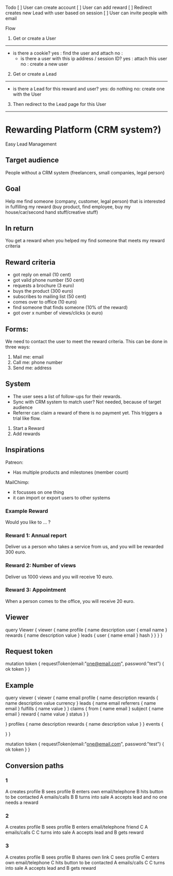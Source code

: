 

Todo
[ ] User can create account
[ ] User can add reward
[ ] Redirect creates new Lead with user based on session
[ ] User can invite people with email


Flow

1. Get or create a User
-----------------------

- is there a cookie?
  yes : find the user and attach
  no :
    - is there a user with this ip address / session ID?
      yes : attach this user
      no : create a new user

2. Get or create a Lead
-----------------------

- is there a Lead for this reward and user?
  yes: do nothing
  no: create one with the User

3. Then redirect to the Lead page for this User
-----------------------------------------------


Rewarding Platform (CRM system?)
================================

Easy Lead Management

## Target audience
People without a CRM system (freelancers, small companies, legal person)

## Goal
Help me find someone (company, customer, legal person) that is interested
in fulfilling my reward (buy product, find employee, buy my house/car/second hand stuff/creative stuff)

## In return
You get a reward when you helped my find someone that meets my reward criteria

## Reward criteria
- got reply on email (10 cent)
- got valid phone number (50 cent)
- requests a brochure (3 euro)
- buys the product (300 euro)
- subscribes to mailing list (50 cent)
- comes over to office (10 euro)
- find someone that finds someone (10% of the reward)
- got over x number of views/clicks (x euro)

## Forms:
We need to contact the user to meet the reward criteria.
This can be done in three ways:
1. Mail me: email
2. Call me: phone number
3. Send me: address

## System
- The user sees a list of follow-ups for their rewards.
- Sync with CRM system to match user? Not needed, because of target audience
- Referrer can claim a reward of there is no payment yet. This triggers a trial like flow.


1. Start a Reward
2. Add rewards

## Inspirations

Patreon:
- Has multiple products and milestones (member count)

MailChimp:
- it focusses on one thing
- it can import or export users to other systems


### Example Reward

Would you like to ... ?

### Reward 1: Annual report
Deliver us a person who takes a service from us, and you will be rewarded 300 euro.

### Reward 2: Number of views
Deliver us 1000 views and you will receive 10 euro.

### Reward 3: Appointment
When a person comes to the office, you will receive 20 euro.  




## Viewer
query Viewer {
  viewer {
    name
    profile {
      name
      description
      user {
        email
        name
      }
      rewards {
        name
        description
        value
      }
      leads {
        user {
          name
          email
        }
        hash
      }
    }
  }
}

## Request token
mutation token {
  requestToken(email:"one@email.com", password:"test") {
    ok
    token
  }
}


## Example
query viewer {
  viewer {
    name
    email
    profile {
      name
      description
      rewards {
        name
        description
        value
        currency
      }
      leads {
        name
        email
        referrers {
          name
          email
        }
        fulfills {
          name
          value
        }
      }
      claims {
        from {
          name
          email
        }
        subject {
          name
          email
        }
        reward {
          name
          value
        }
        status
      }
    }

  }
  profiles {
    name
    description
    rewards {
      name
      description
      value
    }
  }
  events {

  }
}

mutation token {
  requestToken(email:"one@email.com", password:"test") {
    ok
    token
  }
}



## Conversion paths

### 1
A creates profile
B sees profile
B enters own email/telephone
B hits button to be contacted
A emails/calls B
B turns into sale
A accepts lead and no one needs a reward

### 2
A creates profile
B sees profile
B enters email/telephone friend C
A emails/calls C
C turns into sale
A accepts lead and B gets reward

### 3
A creates profile
B sees profile
B shares own link
C sees profile
C enters own email/telephone
C hits button to be contacted
A emails/calls C
C turns into sale
A accepts lead and B gets reward
